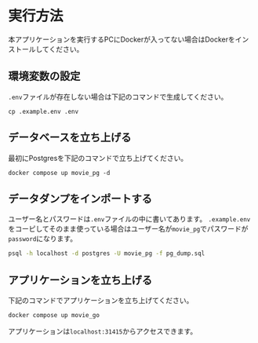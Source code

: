 # 実行方法

本アプリケーションを実行するPCにDockerが入ってない場合はDockerをインストールしてください。

## 環境変数の設定

`.env`ファイルが存在しない場合は下記のコマンドで生成してください。

```
cp .example.env .env
```

## データベースを立ち上げる

最初にPostgresを下記のコマンドで立ち上げてください。
```
docker compose up movie_pg -d
```

## データダンプをインポートする
ユーザー名とパスワードは`.env`ファイルの中に書いてあります。
`.example.env`をコーピしてそのまま使っている場合はユーザー名が`movie_pg`でパスワードが`password`になります。
```bash
psql -h localhost -d postgres -U movie_pg -f pg_dump.sql
```

## アプリケーションを立ち上げる

下記のコマンドでアプリケーションを立ち上げてください。
```bash
docker compose up movie_go
```

アプリケーションは`localhost:31415`からアクセスできます。